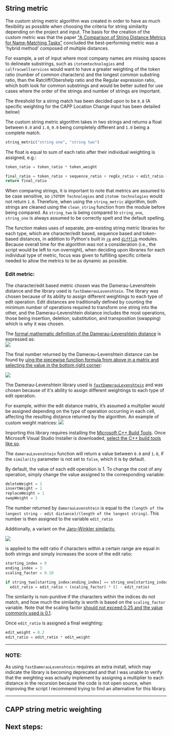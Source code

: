 ## String metric

The custom string metric algorithm was created in order to have as much flexibility as possible when choosing the criteria for string similarity depending on the project and input. The basis for the creation of the custom metric was that the paper ["A Comparison of String Distance Metrics for Name-Matching Tasks"](https://www.cs.cmu.edu/~wcohen/postscript/ijcai-ws-2003.pdf) concluded the best-performing metric was a 'hybrid method' composed of multiple distances.

For example, a set of input where most company names are missing spaces to delineate substrings, such as ``itotemtechnologies`` and ``calfracwellservices`` would want to have a greater weighting of the token ratio (number of common characters) and the longest common substring ratio, than the Ratcliff/Obershelp ratio and the Regular expression ratio, which both look for common substrings and would be better suited for use cases where the order of the strings and number of strings are important. 

The threshold for a string match has been decided upon to be ``0.8`` (A specific weighting for the CAPP Location Change input has been detailed below)

The custom string metric algorithm takes in two strings and returns a float between ``0.0`` and ``1.0``, ``0.0`` being completely different and ``1.0`` being a complete match. 
```python
string_metric("string one", "string two") 
```

The float is equal to sum of each ratio after their individual weighting is assigned, e.g.:
```python
token_ratio = token_ratio * token_weight
```

```python
final_ratio = token_ratio + sequence_ratio + regEx_ratio + edit_ratio + substring_ratio + ratcliff_obershelp_ratio  
return final_ratio  
```

When comparing strings, it is important to note that metrics are assumed to be case sensitive, so ```iTOTEM Technologies``` and ```itotem technologies``` would not return ```1.0```. Therefore, when using the ```string_metric``` algorithm, both strings are cleaned using the ```clean_string``` function from the module before being compared. As ```string_two``` is being compared to ```string_one```, ```string_one``` is always assumed to be correctly spelt and the default spelling. 

The function makes uses of separate, pre-existing string metric libraries for each type, which are character/edit based, sequence based and token-based distances, in addition to Python's built in [```re```](https://docs.python.org/3/library/re.html) and [```difflib```](https://docs.python.org/3/library/difflib.html) modules. Because overall time for the algorithm was not a consideration (i.e., the script would be left to run overnight), when deciding upon libraries for each individual type of metric, focus was given to fulfilling specific criteria needed to allow the metrics to be as dynamic as possible.  

### Edit metric:

The character/edit based metric chosen was the Damerau-Levenshtein distance and the library used is ```fastDamerauLevenshtein```. The library was chosen because of its ability to assign different weightings to each type of edit operation. Edit distances are traditionally defined by counting the minimum number of operations required to transform one string into the other, and the Damerau–Levenshtein distance includes the most operations, those being insertion, deletion, substitution, and transposition (swapping) which is why it was chosen.  

The [formal mathematic definition of the Damerau–Levenshtein distance](https://en.wikipedia.org/wiki/Damerau%E2%80%93Levenshtein_distance#Definition) is expressed as:  
![](https://wikimedia.org/api/rest_v1/media/math/render/svg/d50fab8cc0233e2b1b5b420f72cb23fdf1d56c59)

The final number returned by the Damerau–Levenshtein distance can be found by [uing the piecewise function formula from above in a matrix](https://medium.com/@ethannam/understanding-the-levenshtein-distance-equation-for-beginners-c4285a5604f0)[ and selecting the value in the bottom right corner](https://www.lemoda.net/text-fuzzy/damerau-levenshtein/index.html):

![](https://miro.medium.com/max/716/1*xyoq20suqByW8wzlKe9O-A.png)



The Damerau-Levenshtein library used is [```fastDamerauLevenshtein```](https://pypi.org/project/fastDamerauLevenshtein/) and was chosen because of it's ability to assign different weightings to each type of edit operation. 

For example, within the edit distance matrix, it’s assumed a multiplier would be assigned depending on the type of operation occurring in each cell, affecting the resulting distance returned by the algorithm. An example of custom weight matrices: 
![](https://upload.wikimedia.org/wikipedia/commons/thumb/d/d1/Levenshtein_distance_animation.gif/1280px-Levenshtein_distance_animation.gif)

Importing this library requires installing the [Microsoft C++ Build Tools](https://visualstudio.microsoft.com/visual-cpp-build-tools/). Once Microsoft Visual Studio Installer is downloaded, [select the C++ build tools like so](https://docs.microsoft.com/en-us/answers/storage/attachments/34873-10262.png).

The ```damerauLevenshtein``` function will return a value between ```0.0``` and ```1.0```, if the ```similarity``` parameter is not set to ```false```, which it is by default.

By default, the value of each edit operation is 1. To change the cost of any operation, simply change the value assigned to the corresponding variable:
```python
deleteWeight = 1
insertWeight = 1
replaceWeight = 1
swapWeight = 1
```

The number returned by ```damerauLevenshtein``` is equal to the ```(length of the longest string - edit distance)/(length of the longest string)```.
This number is then assigned to the variable ```edit_ratio```

Additionally, a variant on the [Jaro–Winkler similarity](https://en.wikipedia.org/wiki/Jaro%E2%80%93Winkler_distance#Jaro%E2%80%93Winkler_similarity),

![](https://wikimedia.org/api/rest_v1/media/math/render/svg/03ce3597b133e80f611220e52ded597ce2ad6fbf)

is applied to the edit ratio if characters within a certain range are equal in both strings and simply increases the score of the edit ratio:

```python
starting_index = 0
ending_index = 3
scaling_factor = 0.10

if string_two[starting_index:ending_index] == string_one[starting_index:ending_index]:
  edit_ratio = edit_ratio + (scaling_factor) * (1 - edit_ratio)
```

The similarity is non-punitive if the characters within the indices do not match, and how much the similarity is worth is based on the ```scaling_factor``` variable. Note that the scaling factor [should not exceed 0.25 and the value commonly used is 0.1](https://en.wikipedia.org/wiki/Jaro%E2%80%93Winkler_distance#Jaro%E2%80%93Winkler_similarity). 

Once ```edit_ratio``` is assigned a final weighting:
```python
edit_weight = 0.2
edit_ratio = edit_ratio * edit_weight
```
___
### NOTE:
As using ```fastDamerauLevenshtein``` requires an extra install, which may indicate the library is becoming deprecated and that I was unable to verify that the weighting was actually implement by assigning a multiplier to each distance in the recursion because the code is not open source, when improving the script I recommend trying to find an alternative for this library. 
___



## CAPP string metric weighting

## Next steps:
